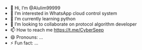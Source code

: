 - 👋 Hi, I’m @Alulim99999
- 👀 I’m interested in WhatsApp cloud control system
- 🌱 I’m currently learning python
- 💞️ I’m looking to collaborate on protocol algorithm developer
- 📫 How to reach me https://t.me/CyberSeep
- 😄 Pronouns: ...
- ⚡ Fun fact: ...

<!---
Alulim99999/Alulim99999 is a ✨ special ✨ repository because its `README.md` (this file) appears on your GitHub profile.
You can click the Preview link to take a look at your changes.
--->
